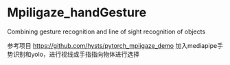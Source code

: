 # Mpiligaze_handGesture
Combining gesture recognition and line of sight recognition of objects

参考项目
https://github.com/hysts/pytorch_mpiigaze_demo 
加入mediapipe手势识别和yolo，进行视线或手指指向物体进行选择
